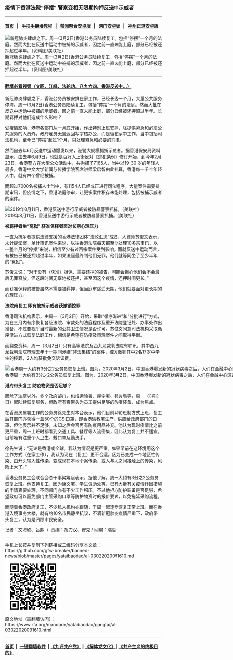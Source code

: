 ### 疫情下香港法院“停摆”   警察变相无限期拘押反送中示威者
------------------------

#### [首页](https://github.com/gfw-breaker/banned-news/blob/master/README.md) &nbsp;&nbsp;|&nbsp;&nbsp; [手把手翻墙教程](https://github.com/gfw-breaker/guides/wiki) &nbsp;&nbsp;|&nbsp;&nbsp; [禁闻聚合安卓版](https://github.com/gfw-breaker/bn-android) &nbsp;&nbsp;|&nbsp;&nbsp; [网门安卓版](https://github.com/oGate2/oGate) &nbsp;&nbsp;|&nbsp;&nbsp; [神州正道安卓版](https://github.com/SzzdOgate/update) 



<div id="headerimg">
 <img alt="新冠肺炎肆虐之下。周一(3月2日)香港公务员陆续复工，包括“停摆”一个月的法庭。然而大批在反送中运动中被捕的示威者，因之前一直未能上庭，部分已经被还押超过半年。（资料图/美联社）" src="https://www.rfa.org/mandarin/yataibaodao/gangtai/al-03022020091610.html/000_1HP5UG.jpg/@@images/9ce2e6e8-9d59-4cec-b6cd-44bb29aaa8e9.jpeg" title="新冠肺炎肆虐之下。周一(3月2日)香港公务员陆续复工，包括“停摆”一个月的法庭。然而大批在反送中运动中被捕的示威者，因之前一直未能上庭，部分已经被还押超过半年。（资料图/美联社）"/>
 <div id="headerimgcontents">
  <div id="headerimgcaption">
   <span>
    新冠肺炎肆虐之下。周一(3月2日)香港公务员陆续复工，包括“停摆”一个月的法庭。然而大批在反送中运动中被捕的示威者，因之前一直未能上庭，部分已经被还押超过半年。（资料图/美联社）
   </span>
   <!-- zoomattribute -->
  </div>
  <!-- headerimgcaption -->
 </div>
 <!-- headerimagecontents -->
</div>

<hr/>


#### [翻墙必看视频（文昭、江峰、法轮功、八九六四、香港反送中...）](https://github.com/gfw-breaker/banned-news/blob/master/pages/link3.md)

<div id="storytext">
 <div>
  <div class="slot_header">
  </div>
 </div>
 <p>
 </p>
 <p>
  新冠肺炎肆虐之下，香港公务员被安排在家工作，已经长达一个月，大量公共服务停滞。周一(3月2日)香港公务员陆续复工，包括“停摆”一个月的法庭。然而大批在反送中运动中被捕的示威者，因之前一直未能上庭，部分已经被还押超过半年。长期羁押对他们造成什么影响？
 </p>
 <p>
  受疫情影响，港府各部门从一月底开始，作出特别上班安排，除提供紧急和必须公共服务的人员外，政府雇员无需返回写字楼办公，而是留在家中工作，当中包括司法机构，至今已“停摆”超过1个月，只处理紧急和必要的聆讯。
 </p>
 <p>
 </p>
 <p>
 </p>
 <p>
  然而自去年6月反送中运动爆发以来，港警大规模抓捕示威者。据香港保安局资料显示，由去年6月9日，也就是百万人上街反对《逃犯条例》修订开始，到今年2月23日，香港警方在大型公众活动中，共拘捕了7165人，当中以19-30 岁的年轻人最多。香港中文大学新闻与传播学院客席讲师梁启智由此推算，香港每一千个年轻人中，就有四个曾经被捕。
 </p>
 <p>
  而超过7000名被捕人士当中，有1154人已经或正进行司法程序，大量案件需要排期审讯，但疫情之下，香港法庭停审，让更多案件积存未能处理，包括被捕示威者的案件。
 </p>
 <p>
 </p>
 <p>
  <div class="image-inline captioned" style="width:1500px;">
   <div style="width:1500px;">
    <img alt="2019年8月11日，香港反送中游行示威者被防暴警察抓捕。（美联社）" src="https://www.rfa.org/mandarin/yataibaodao/gangtai/gf1-08122019080617.html/AP_19223691367228.jpg" title="2019年8月11日，香港反送中游行示威者被防暴警察抓捕。（美联社）"/>
   </div>
   <div class="image-caption">
    <span style="width:1500px;">
     2019年8月11日，香港反送中游行示威者被防暴警察抓捕。（美联社）
    </span>
    <span class="copyright">
    </span>
   </div>
  </div>
 </p>
 <p>
  <b>
   被羁押者坐“冤狱”
  </b>
  <b>
  </b>
  <b>
   获准保释者面对长期心理压力
  </b>
  <b>
  </b>
 </p>
 <p>
  一直为抗争者提供法律支援的香港法律团体“法政汇思”成员、大律师苏俊文表示，未计提堂案，单计审讯案件来说，以往香港法院每天都至少处理10多宗审讯，以一整个月的“停摆”来说，相信至少有过百宗案件受到影响。而就反送中运动而言，有被告已被还押超过半年，如果法庭最终判他们无罪，他们就等同坐了至少半年的“冤狱”。
 </p>
 <p>
  苏俊文说：“对于没有（获准）担保、需要还押的被告，可能会担心他们会不会最后无罪释放，但这段时间无辜地被还押，甚至因这个疫情，还押时间更长。”
 </p>
 <p>
  而获准保释的被告虽然不需要被羁押，但当庭审遥遥无期，他们就要面对更长期的心理压力。
 </p>
 <p>
  <b>
   法院甫复工
  </b>
  <b>
   即有被捕示威者获撤销控罪
  </b>
  <b>
  </b>
 </p>
 <p>
  香港司法机构表示，由周一（3月2日）开始，采取“循序渐进”和“分批进行”方式，为在三月内有序恢复各级法院、审裁处的法庭程序及重开法院登记处、办事处作出准备，不过要视乎当时最新的公共卫生情况是否许可。苏俊文同意司法机构采取循序渐进方式恢复法庭工作，相信是希望在防疫及审理案件之间取得平衡。
 </p>
 <p>
  而翻查资料，周一（3月2日）只有高等法院及西九龙裁判法院有聆讯，其中西九龙裁判法院审理去年十一期间涉嫌“非法集结”的案件，控方撤销其中2名17岁中学生的控罪，2人均获批免交诉讼费。
 </p>
 <p>
 </p>
 <p>
  <div class="image-inline captioned" style="width:1500px;">
   <div style="width:1500px;">
    <img alt="香港周一大约有3分之2公务员恢复上班。图为，2020年3月2日，中国香港爆发新的冠状病毒之后，人们在金融中心区的午餐时间休息。（路透社）" src="https://www.rfa.org/mandarin/yataibaodao/gangtai/al-03022020091610.html/2020-03-02T052129Z_1729401369_RC2HBF9RAW5Z_RTRMADP_3_HEALTH-CORONAVIRUS-HONGKONG.JPG" title="
香港周一大约有3分之2公务员恢复上班。图为，2020年3月2日，中国香港爆发新的冠状病毒之后，人们在金融中心区的午餐时间休息。（路透社）"/>
   </div>
   <div class="image-caption">
    <span style="width:1500px;">
     香港周一大约有3分之2公务员恢复上班。图为，2020年3月2日，中国香港爆发新的冠状病毒之后，人们在金融中心区的午餐时间休息。（路透社）
    </span>
    <span class="copyright">
    </span>
   </div>
  </div>
 </p>
 <p>
  <b>
   港府带头复工
  </b>
  <b>
  </b>
  <b>
   防疫物资是否足够？
  </b>
  <b>
  </b>
 </p>
 <p>
  而除了法庭以外，多个政府部门，包括运输署、屋宇署、税务局等，周一（3月2日）起陆续恢复服务，但政府有否带头为员工提供足够的防疫装备，成为焦点。
 </p>
 <p>
  在香港房屋署工作的公务员徐先生对本台表示，他们目前以轮班制方式上班，复工后其部门亦获得一盒50个的CSI口罩，即香港惩教署生产，供应给政府部门的口罩，但他表示并不足够，未知之后会否再有防疫用品补充。他认为现时疫情比之前更严重，周一上班时都看到交通工具、餐厅等人流密集，因此认为复工并不适宜。目前唯有注重个人卫生、戴口罩及勤洗手。
 </p>
 <p>
  徐先生说：“无论是香港或全球，我认为情况是更严重。如果早前在这环境用这个工作方式（在家工作），我认为现在（复工）更不合适。因为已变成一个地区性传染、由开头输入性传染，变成现在本地个案传染，或人与人之间接触上的传染，风险上大了。”
 </p>
 <p>
  香港公务员工会联合会总干事梁筹庭表示，据他了解，周一大约有3分之2公务员恢复上班。他支持复工，因为康文署、学生资助处等，已有大量有关疫情纾困措施的申请表要处理，不同部门亦有不少工作积压。不过他担心防护装备是否足够，希望政府可以豁免部门主管采购口罩等防护物资时的报价要求，以免拖延采购流程。
 </p>
 <p>
  而随着香港政府复工，不少私人机构亦跟随，于周一起逐步恢复正常上班。而在香港入境事务大楼，就有约10名市民静坐抗议，不满新冠肺炎疫情严重下，政府带头复工，认为是罔顾市民安全。
 </p>
 <p>
  记者：文海欣、吕熙  /  责编：胡力汉、安克 / 网编：瑞哲
 </p>
</div>

<hr/>
手机上长按并复制下列链接或二维码分享本文章：<br/>
https://github.com/gfw-breaker/banned-news/blob/master/pages/yataibaodao/al-03022020091610.md <br/>
<a href='https://github.com/gfw-breaker/banned-news/blob/master/pages/yataibaodao/al-03022020091610.md'><img src='https://github.com/gfw-breaker/banned-news/blob/master/pages/yataibaodao/al-03022020091610.md.png'/></a> <br/>
原文地址（需翻墙访问）：https://www.rfa.org/mandarin/yataibaodao/gangtai/al-03022020091610.html


------------------------
#### [首页](https://github.com/gfw-breaker/banned-news/blob/master/README.md) &nbsp;|&nbsp; [一键翻墙软件](https://github.com/gfw-breaker/nogfw/blob/master/README.md) &nbsp;| [《九评共产党》](https://github.com/gfw-breaker/9ping.md/blob/master/README.md#九评之一评共产党是什么) | [《解体党文化》](https://github.com/gfw-breaker/jtdwh.md/blob/master/README.md) | [《共产主义的终极目的》](https://github.com/gfw-breaker/gczydzjmd.md/blob/master/README.md)


<img src='http://gfw-breaker.win/banned-news/pages/yataibaodao/al-03022020091610.md' width='0px' height='0px'/>